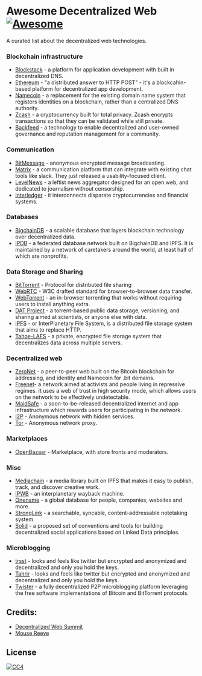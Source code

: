# Awesome Decentralized Web [![Awesome](https://cdn.rawgit.com/sindresorhus/awesome/d7305f38d29fed78fa85652e3a63e154dd8e8829/media/badge.svg)](https://github.com/sindresorhus/awesome)

A curated list about the decentralized web technologies.

### Blockchain infrastructure
* [Blockstack](https://blockstack.org/) - a platform for application development with built in decentralized DNS.
* [Ethereum](https://ethereum.org/) - "a distributed answer to HTTP POST" - it's a blockcahin-based platform for decentralized app development.
* [Namecoin](https://namecoin.info/) - a replacement for the existing domain name system that registers identities on a blockchain, rather than a centralized DNS authority.
* [Zcash](https://z.cash/) - a cryptocurrency built for total privacy. Zcash encrypts transactions so that they can be validated while still private.
* [Backfeed](http://backfeed.cc/) - a technology to enable decentralized and user-owned governance and reputation management for a community.

### Communication
* [BitMessage](https://en.wikipedia.org/wiki/Bitmessage) - anonymous encrypted message broadcasting.
* [Matrix](https://matrix.org/) - a communication platform that can integrate with existing chat tools like slack. They just released a usability-focused client.
* [LevelNews](https://levelnews.org/) - a leftist news aggregator designed for an open web, and dedicated to journalism without censorship.
* [Interledger](https://interledger.org/) - it interconnects disparate cryptocurrencies and financial systems.

### Databases
* [BigchainDB](https://www.bigchaindb.com/) - a scalable database that layers blockchain technology over decentralized data.
* [IPDB](https://ipdb.foundation/) - a federated database network built on BigchainDB and IPFS. It is maintained by a network of caretakers around the world, at least half of which are nonprofits.

### Data Storage and Sharing
* [BitTorrent](https://en.wikipedia.org/wiki/BitTorrent) - Protocol for distributed file sharing
* [WebRTC](https://en.wikipedia.org/wiki/WebRTC) - W3C drafted standard for browser-to-browser data transfer.
* [WebTorrent](https://webtorrent.io/) - an in-browser torrenting that works without requiring users to install anything extra.
* [DAT Project](http://dat-data.com/) - a torrent-based public data storage, versioning, and sharing aimed at scientists, or anyone else with data.
* [IPFS](https://ipfs.io/) - or InterPlanetary File System, is a distributed file storage system that aims to replace HTTP.
* [Tahoe-LAFS](https://www.tahoe-lafs.org/trac/tahoe-lafs) - a private, encrypted file storage system that decentralizes data across multiple servers.

### Decentralized web
* [ZeroNet](https://zeronet.io/) - a peer-to-peer web built on the Bitcoin blockchain for addressing, and identity and Namecoin for .bit domains.
* [Freenet](https://freenetproject.org/)- a network aimed at activists and people living in repressive regimes. It uses a web of trust in high security mode, which allows users on the network to be effectively undetectable.
* [MaidSafe](http://maidsafe.net/) - a soon-to-be-released decentralized internet and app infrastructure which rewards users for participating in the network.
* [I2P](https://geti2p.net/) - Anonymous network with hidden services.
* [Tor](https://www.torproject.org/) - Anonymous network proxy.

### Marketplaces
* [OpenBazaar](https://openbazaar.org/) - Marketplace, with store fronts and moderators.

### Misc   
* [Mediachain](http://www.mediachain.io/) -  a media library built on IPFS that makes it easy to publish, track, and discover creative work.
* [IPWB](https://github.com/oduwsdl/ipwb) - an interplanetary wayback machine.
* [Onename](https://onename.com/) - a global database for people, companies, websites and more. 
* [StrongLink](https://github.com/btrask/stronglink) - a searchable, syncable, content-addressable notetaking system
* [Solid](https://solid.mit.edu/) - a proposed set of conventions and tools for building decentralized social applications based on Linked Data principles.

### Microblogging
* [trsst](http://www.trsst.com/) - looks and feels like twitter but encrypted and anonymized and decentralized and only you hold the keys.
* [Tahrir](http://tahrirproject.org/) - looks and feels like twitter but encrypted and anonymized and decentralized and only you hold the keys.
* [Twister](http://twister.net.co/) - a fully decentralized P2P microblogging platform leveraging the free software implementations of Bitcoin and BitTorrent protocols.


## Credits:
- [Decentralized Web Summit](http://www.decentralizedweb.net/)
- [Mouse Reeve](https://blog.mousereeve.com/technologies-of-the-decentralized-web-summit/)


## License
 [![CC4](https://i.creativecommons.org/l/by-sa/4.0/88x31.png)](http://creativecommons.org/licenses/by-sa/4.0/)
